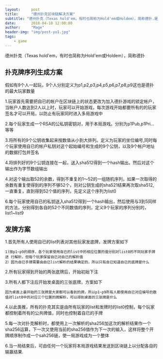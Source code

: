 ```yaml
---
layout:     post
title:      "德州扑克区块链解决方案"
subtitle: "德州扑克（Texas hold'em，有时也简称为Hold'em或Holdem），简称德扑.是一个在全球很受欢迎的赌博游戏。"
date:       2018-04-10 12:00:00
author:     "Mage"
header-img: "img/post-yu1.jpg"
tags:
    - game
---
```


德州扑克（Texas hold'em，有时也简称为Hold'em或Holdem），简称德扑

## 扑克牌序列生成方案

假如有9个人一起玩，9个人分别定义为p1,p2,p3,p4,p5,p6,p7,p8,p9这也是德扑的最大玩家数量

1.玩家首先需要把自已的帐户在区块链上的状态更改为加入德扑游戏的锁定帐户，当帐户人数达到2人以上时，玩家可以开始游戏，每次游戏开始都要所有的的玩家签名才可以开局，以防止有玩家同时进入多局游戏中

2.每个玩家生成一个RSA的公私钥密钥对，用于本局游戏。分别为p1Pub,p1Pri...等等

3.将所有的9个公钥收集起来按数值从小到大排列。定义为玩家的坐位编号,同时每个玩家使用自已的帐户私钥对这个起始编号和生成的9个公钥，以及9个帐户地址的数据打包并签名

4.将排列好的9个公钥连接在一起，送入sha512得到一个hash输出。然后对这个输出作为字节数组输出

4.对这个输出取52的余数，得到不重复的1～52的一组随机序列，如果一次取得的余数有重复使得到的序列不够52个，则对公钥生成的sha521结果再次取sha512,一直重复，直到得到52个值的序列，先定义这个序列为list0

6.每个玩家使用自已的私钥送入sha512得到一个hash输出，然后使用与3到5同样的方法，分别得到各自的52个不同数值的序列，定义9个玩家的序列分别的，list1~list9

## 发牌方案

1.首先所有人使用自已的list列表对其他玩家发底牌，发牌方案如下

    1)按p1~p9的顺序，各个玩家使用自已的list中的相应位置的值分别对list0的不同玩家手牌进 行解析，但每个玩家保留自已对自已的解析值
    2）因为自已手牌需要由自已list解析的结果确定的，所以只有自已知道自已的底牌是什么

2.所有玩家得到开始的两张底牌后，开始初始下注

3.所有人都下注后开始发桌面的三张底牌，方案如下

    因为桌面上最开始的三张牌是大家都可以看到的牌，所以p1~p9所有人都使用自已对应编号的数值对list0中的对应三个位置的牌解析，可以得到桌面的三张牌是什么

4.以此类推，所有的扑克其实是由所有玩家的list和发牌时的list0控制，每个玩家都控制着所有的公共牌值，同时也控制着自已的手牌

5.每一次对扑克解析时，都使用上一次解析的sha256加这次的解析结果作一个sha256运算，下一次又使用当前的sha256值作为下一次的输入，这样将整个开牌顺序制作成一个sah256链，使一局游戏成为一个整体

6.当一局结束后，可由任何一个玩家将本局游戏结果发送到区块链上以分配各自的输赢结果.
